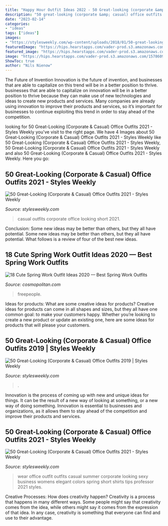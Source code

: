 ```yaml
---
title: "Happy Hour Outfit Ideas 2022 - 50 Great-looking (corporate &amp; Casual) Office Outfits 2021"
description: "50 great-looking (corporate &amp; casual) office outfits 2021"
date: "2023-02-14"
categories:
- "ideas"
tags: ["ideas"]
images:
- "https://stylesweekly.com/wp-content/uploads/2018/01/50-great-looking-corporate-and-casual-work-outfits-for-women-7.jpg"
featuredImage: "https://hips.hearstapps.com/vader-prod.s3.amazonaws.com/1578609461-48903033-041-0-1578609456.jpg?crop=1xw:1xh;center,top&amp;resize=480:*"
featured_image: "https://hips.hearstapps.com/vader-prod.s3.amazonaws.com/1578609461-48903033-041-0-1578609456.jpg?crop=1xw:1xh;center,top&amp;resize=480:*"
image: "https://hips.hearstapps.com/vader-prod.s3.amazonaws.com/1578609461-48903033-041-0-1578609456.jpg?crop=1xw:1xh;center,top&amp;resize=480:*"
ShowToc: true
author: "Nils Nienow"
---
```



The Future of Invention
Innovation is the future of invention, and businesses that are able to capitalize on this trend will be in a better position to thrive. businesses that are able to capitalize on innovation will be in a better position to thrive because they can make use of new technologies and ideas to create new products and services. Many companies are already using innovation to improve their products and services, so it’s important for businesses to continue exploiting this trend in order to stay ahead of the competition.

	

		
looking for 50 Great-Looking (Corporate &amp; Casual) Office Outfits 2021 - Styles Weekly you've visit to the right page. We have 4 Images about 50 Great-Looking (Corporate &amp; Casual) Office Outfits 2021 - Styles Weekly like 50 Great-Looking (Corporate &amp; Casual) Office Outfits 2021 - Styles Weekly, 50 Great-Looking (Corporate &amp; Casual) Office Outfits 2021 - Styles Weekly and also 50 Great-Looking (Corporate &amp; Casual) Office Outfits 2021 - Styles Weekly. Here you go:
		
    
## 50 Great-Looking (Corporate &amp; Casual) Office Outfits 2021 - Styles Weekly

<img loading=lazy src="https://stylesweekly.com/wp-content/uploads/2018/01/50-great-looking-corporate-and-casual-work-outfits-for-women-7.jpg" onerror="this.onerror=null;this.src='https://tse4.mm.bing.net/th?id=OIP.fjk5n0ifYmN-zCuehPblwgHaLI&amp;pid=15.1';" alt="50 Great-Looking (Corporate &amp; Casual) Office Outfits 2021 - Styles Weekly">

_Source: stylesweekly.com_

>casual outfits corporate office looking short 2021. 

	

Conclusion: Some new ideas may be better than others, but they all have potential.
Some new ideas may be better than others, but they all have potential. What follows is a review of four of the best new ideas.

    
## 18 Cute Spring Work Outfit Ideas 2020 — Best Spring Work Outfits

<img loading=lazy src="https://hips.hearstapps.com/vader-prod.s3.amazonaws.com/1578609461-48903033-041-0-1578609456.jpg?crop=1xw:1xh;center,top&amp;resize=480:*" onerror="this.onerror=null;this.src='https://tse3.mm.bing.net/th?id=OIP.p630AkCL1LAz3TnAJB_z2QHaLH&amp;pid=15.1';" alt="18 Cute Spring Work Outfit Ideas 2020 — Best Spring Work Outfits">

_Source: cosmopolitan.com_

>freepeople. 

	

Ideas for products: What are some creative ideas for products?
Creative ideas for products can come in all shapes and sizes, but they all have one common goal: to make your customers happy. Whether you’re looking to create a new product or update an existing one, here are some ideas for products that will please your customers.

    
## 50 Great-Looking (Corporate &amp; Casual) Office Outfits 2019 | Styles Weekly

<img loading=lazy src="http://stylesweekly.com/wp-content/uploads/2018/01/50-great-looking-corporate-and-casual-work-outfits-for-women-6.jpg" onerror="this.onerror=null;this.src='https://tse2.mm.bing.net/th?id=OIP.PkPn1sITC8H0ZJq6TfZRGAHaNc&amp;pid=15.1';" alt="50 Great-Looking (Corporate &amp; Casual) Office Outfits 2019 | Styles Weekly">

_Source: stylesweekly.com_

>. 

	

Innovation is the process of coming up with new and unique ideas for things. It can be the result of a new way of looking at something, or a new way of doing something. Innovation is essential to businesses and organizations, as it allows them to stay ahead of the competition and improve their products and services.

    
## 50 Great-Looking (Corporate &amp; Casual) Office Outfits 2021 - Styles Weekly

<img loading=lazy src="https://stylesweekly.com/wp-content/uploads/2018/01/50-great-looking-corporate-and-casual-work-outfits-for-women-12.jpg" onerror="this.onerror=null;this.src='https://tse1.mm.bing.net/th?id=OIP.azf68UwjZfh0d1CCR6soBQHaKA&amp;pid=15.1';" alt="50 Great-Looking (Corporate &amp; Casual) Office Outfits 2021 - Styles Weekly">

_Source: stylesweekly.com_

>wear office outfit outfits casual summer corporate looking sexy business womens elegant colors spring short shirts tips professor 2021 styles. 

	

Creative Processes: How does creativity happen?
Creativity is a process that happens in many different ways. Some people might say that creativity comes from the idea, while others might say it comes from the expression of that idea. In any case, creativity is something that everyone can find and use to their advantage.

